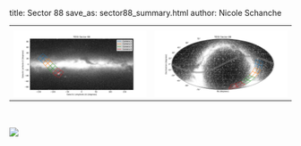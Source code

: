 title: Sector 88
save_as: sector88_summary.html
author: Nicole Schanche


<table>
  <tr>
    <th colspan="2" ></th>
  </tr>
  <tr>
    <td width="50%" style = "text-align: center;">
          <img class="img-responsive" style="max-width:100%;" src="images/sector-plots/tess_galactic_sector_088.png"> 
    </td>
    <td width="50%" style = "text-align: center;">
          <img class="img-responsive" style="max-width:100%;" src="images/sector-plots/tess_icrs_sector_088.png">
    </td>
  </tr>
</table>
<br></br>





<!--{! data-release-notes/sector_88.html !}-->

<img class="img-responsive" style="max-width:90%;" src="images/sector-plots/sector-plots.088.jpeg">